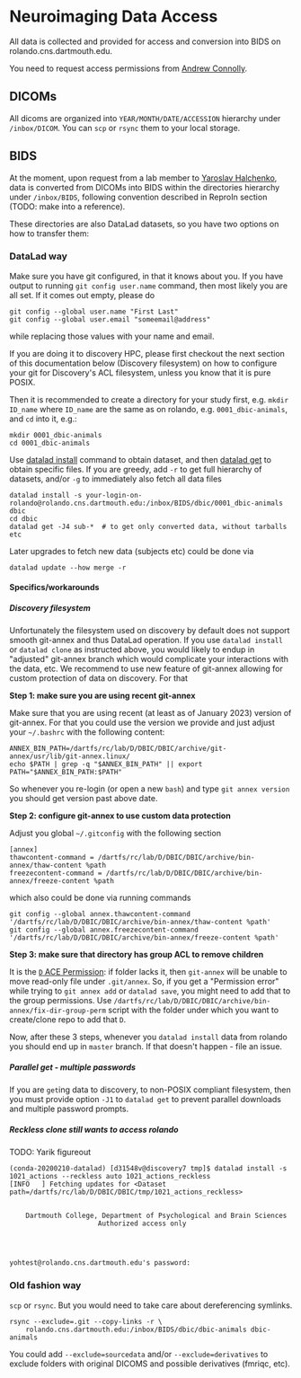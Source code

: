 # Neuroimaging Data Access

All data is collected and provided for access and conversion into BIDS on rolando.cns.dartmouth.edu.

You need to request access permissions from [Andrew Connolly](mailto:andrew.c.connolly@dartmouth.edu).

## DICOMs

All dicoms are organized into `YEAR/MONTH/DATE/ACCESSION` hierarchy under `/inbox/DICOM`.
You can `scp` or `rsync` them to your local storage.

## BIDS

At the moment, upon request from a lab member to [Yaroslav Halchenko](mailto:yoh@dartmouth.edu), 
data is converted from DICOMs into BIDS within the directories hierarchy under `/inbox/BIDS`, following
convention described in ReproIn section (TODO: make into a reference).

These directories are also DataLad datasets, so you have two options on how to transfer them:

### DataLad way

Make sure you have git configured, in that it knows about you.
If you have output to running `git config user.name` command, then most likely you are all set.
If it comes out empty, please do


    git config --global user.name "First Last"
    git config --global user.email "someemail@address"

while replacing those values with your name and email.

If you are doing it to discovery HPC, please first checkout the next section of this documentation below (Discovery filesystem) on how to configure your git for Discovery's ACL filesystem, unless you know that it is pure POSIX.

Then it is recommended to create a directory for your study first, e.g. `mkdir ID_name` where `ID_name` are the same as on rolando, e.g. `0001_dbic-animals`, and `cd` into it, e.g.:

    mkdir 0001_dbic-animals
    cd 0001_dbic-animals 

Use [datalad install](https://docs.datalad.org/en/stable/generated/man/datalad-install.html) command
to obtain dataset, and then [datalad get](http://docs.datalad.org/en/stable/generated/man/datalad-get.html) to 
obtain specific files.  If you are greedy, add `-r` to get full hierarchy of datasets, and/or `-g`
to immediately also fetch all data files
  
    datalad install -s your-login-on-rolando@rolando.cns.dartmouth.edu:/inbox/BIDS/dbic/0001_dbic-animals dbic
    cd dbic
    datalad get -J4 sub-*  # to get only converted data, without tarballs etc

Later upgrades to fetch new data (subjects etc) could be done via 

    datalad update --how merge -r 


#### Specifics/workarounds

##### Discovery filesystem

Unfortunately the filesystem used on discovery by default does not support smooth git-annex and thus DataLad operation.
If you use `datalad install` or `datalad clone` as instructed above, you would likely to endup in "adjusted" git-annex branch which would complicate your interactions with the data, etc.
We recommend to use new feature of git-annex allowing for custom protection of data on discovery.
For that

**Step 1: make sure you are using recent git-annex**

Make sure that you are using recent (at least as of January 2023) version of git-annex.
For that you could use the version we provide and just adjust your `~/.bashrc` with the following content:

```shell
ANNEX_BIN_PATH=/dartfs/rc/lab/D/DBIC/DBIC/archive/git-annex/usr/lib/git-annex.linux/
echo $PATH | grep -q "$ANNEX_BIN_PATH" || export PATH="$ANNEX_BIN_PATH:$PATH"
```

So whenever you re-login (or open a new `bash`) and type `git annex version` you should get version past above date.

**Step 2: configure git-annex to use custom data protection**

Adjust you global `~/.gitconfig` with the following section

```
[annex]
thawcontent-command = /dartfs/rc/lab/D/DBIC/DBIC/archive/bin-annex/thaw-content %path
freezecontent-command = /dartfs/rc/lab/D/DBIC/DBIC/archive/bin-annex/freeze-content %path
```

which also could be done via running commands

```shell
git config --global annex.thawcontent-command '/dartfs/rc/lab/D/DBIC/DBIC/archive/bin-annex/thaw-content %path'
git config --global annex.freezecontent-command '/dartfs/rc/lab/D/DBIC/DBIC/archive/bin-annex/freeze-content %path'
```

**Step 3: make sure that directory has group ACL to remove children**

It is the [`D` ACE Permission](https://www.osc.edu/book/export/html/4523): if folder lacks it, then `git-annex` will be unable to move read-only file under `.git/annex`.
So, if you get a "Permission error" while trying to `git annex add` or `datalad save`, you might need to add that to the group permissions.
Use `/dartfs/rc/lab/D/DBIC/DBIC/archive/bin-annex/fix-dir-group-perm` script with the folder under which you want to create/clone repo to add that `D`.

Now, after these 3 steps, whenever you `datalad install` data from rolando you should end up in `master` branch.
If that doesn't happen - file an issue.

##### Parallel get - multiple passwords

If you are `get`ing data to discovery, to non-POSIX compliant filesystem, then you must provide
option `-J1` to `datalad get` to prevent parallel downloads and multiple password prompts.

##### Reckless clone still wants to access rolando

TODO: Yarik figureout

```
(conda-20200210-datalad) [d31548v@discovery7 tmp]$ datalad install -s 1021_actions --reckless auto 1021_actions_reckless
[INFO   ] Fetching updates for <Dataset path=/dartfs/rc/lab/D/DBIC/DBIC/tmp/1021_actions_reckless>        


    Dartmouth College, Department of Psychological and Brain Sciences
                      Authorized access only




yohtest@rolando.cns.dartmouth.edu's password: 
```

### Old fashion way
 
`scp` or `rsync`. But you would need to take care about dereferencing symlinks.

    rsync --exclude=.git --copy-links -r \
        rolando.cns.dartmouth.edu:/inbox/BIDS/dbic/dbic-animals dbic-animals
    
    
You could add `--exclude=sourcedata` and/or `--exclude=derivatives` to exclude
folders with original DICOMS and possible derivatives (fmriqc, etc).
    
